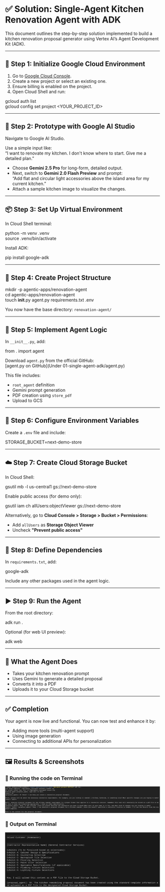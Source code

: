# ✅ Solution: Single-Agent Kitchen Renovation Agent with ADK

This document outlines the step-by-step solution implemented to build a kitchen renovation proposal generator using Vertex AI’s Agent Development Kit (ADK).

---

## 🔧 Step 1: Initialize Google Cloud Environment

1. Go to [Google Cloud Console](https://console.cloud.google.com/).
2. Create a new project or select an existing one.
3. Ensure billing is enabled on the project.
4. Open Cloud Shell and run:

gcloud auth list  
gcloud config set project <YOUR_PROJECT_ID>

---

## 🧪 Step 2: Prototype with Google AI Studio

Navigate to Google AI Studio.

Use a simple input like:  
“I want to renovate my kitchen. I don't know where to start. Give me a detailed plan.”

- Choose **Gemini 2.5 Pro** for long-form, detailed output.
- Next, switch to **Gemini 2.0 Flash Preview** and prompt:  
  “Add flat and circular light accessories above the island area for my current kitchen.”  
- Attach a sample kitchen image to visualize the changes.

---

## 📦 Step 3: Set Up Virtual Environment

In Cloud Shell terminal:

python -m venv .venv  
source .venv/bin/activate

Install ADK:

pip install google-adk

---

## 📁 Step 4: Create Project Structure

mkdir -p agentic-apps/renovation-agent  
cd agentic-apps/renovation-agent  
touch __init__.py agent.py requirements.txt .env

You now have the base directory: `renovation-agent/`

---

## 🧠 Step 5: Implement Agent Logic

In `__init__.py`, add:

from . import agent

Download `agent.py` from the official GitHub:  
[agent.py on GitHub](Under 01-single-agent-adk/agent.py)

This file includes:

- `root_agent` definition  
- Gemini prompt generation  
- PDF creation using `store_pdf`  
- Upload to GCS

---

## 🔐 Step 6: Configure Environment Variables

Create a `.env` file and include:

STORAGE_BUCKET=next-demo-store

---

## ☁️ Step 7: Create Cloud Storage Bucket

In Cloud Shell:

gsutil mb -l us-central1 gs://next-demo-store

Enable public access (for demo only):

gsutil iam ch allUsers:objectViewer gs://next-demo-store

Alternatively, go to **Cloud Console > Storage > Bucket > Permissions**:

- Add `allUsers` as **Storage Object Viewer**
- Uncheck **"Prevent public access"**

---

## 📜 Step 8: Define Dependencies

In `requirements.txt`, add:

google-adk

Include any other packages used in the agent logic.

---

## ▶️ Step 9: Run the Agent

From the root directory:

adk run .

Optional (for web UI preview):

adk web

---

## 🎯 What the Agent Does

- Takes your kitchen renovation prompt  
- Uses Gemini to generate a detailed proposal  
- Converts it into a PDF  
- Uploads it to your Cloud Storage bucket

---

## ✅ Completion

Your agent is now live and functional. You can now test and enhance it by:

- Adding more tools (multi-agent support)  
- Using image generation  
- Connecting to additional APIs for personalization

---

## 🖼️ Results & Screenshots

### 🔹 Running the code on Terminal
![Running the code](./images/Code-Run.png)

### 🔹 Output on Terminal
![Output](./images/Output.png)

